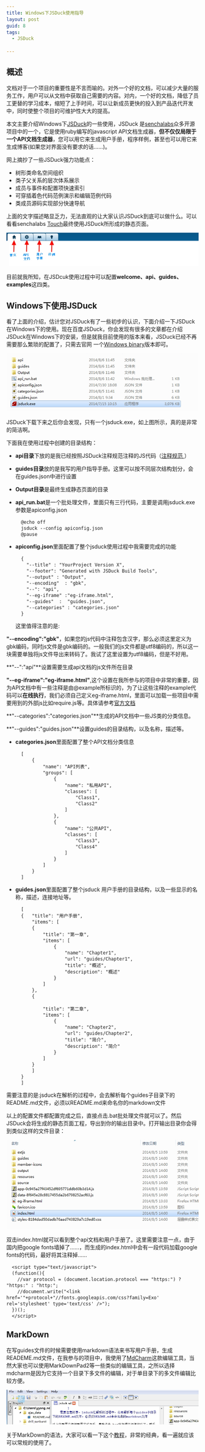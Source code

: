 ```yaml
---
title: Windows下JSDuck使用指导
layout: post
guid: 8
tags:
  - JSDuck
   
---
```


## **概述**
文档对于一个项目的重要性是不言而喻的。对外一个好的文档，可以减少大量的服务工作，用户可以从文档中获取自己需要的内容。对内，一个好的文档，降低了员工更替的学习成本，缩短了上手时间，可以让新成员更快的投入到产品迭代开发中，同时使整个项目的可维护性大大的提高。

本文主要介绍Windows下[JSDuck](https://github.com/senchalabs/jsduck)的一些使用，JSDuck 是[senchalabs](http://www.senchalabs.org/)众多开源项目中的一个，它是使用ruby编写的javascript API文档生成器，**但不仅仅局限于一个API文档生成器**，您可以用它来生成用户手册，程序样例，甚至也可以用它来生成博客(如果您对界面没有要求的话……)。

网上摘抄了一些JSDuck强力功能点：

- 树形类命名空间组织
- 类子父关系的层次体系展示
- 成员与事件和配置项快速索引
- 可穿插着色代码范例演示和编辑范例代码
- 类成员源码实现部分快速导航

上面的文字描述略显乏力，无法直观的让大家认识JSDuck到底可以做什么。可以看看senchalabs [Touch](http://docs.sencha.com/touch/2.3.1/#)最终使用JSDuck所形成的静态页面。

![jsduck](/media/files/2014/08/06/1.jpg)

目前就我所知，在JSDcuk使用过程中可以配置**welcome、api、guides、examples**这四类。

## **Windows下使用JSDuck**

看了上面的介绍，估计您对JSDuck有了一些初步的认识，下面介绍一下JSDuck在Windows下的使用。现在百度JSDuck，你会发现有很多的文章都在介绍JSDuck在Windows下的安装，但是就我目前使用的版本来看，JSDuck已经不再需要那么繁琐的配置了，只需去官网
一个[Windows binary](https://github.com/senchalabs/jsduck/releases)版本即可。

![jsduck](/media/files/2014/08/06/2.jpg)

JSDuck下载下来之后你会发现，只有一个jsduck.exe，如上图所示，真的是非常的简洁啊。

下面我在使用过程中创建的目录结构：

- **api目录**下放的是我已经按照JSDuck注释规范注释的JS代码（[注释规范
](https://github.com/senchalabs/jsduck/wiki)）
- **guides目录**放的是我写的用户指导手册。这里可以按不同层次结构划分，会在guides.json中进行设置
- **Output目录**是最终生成静态页面的目录
- **api_run.bat**是一个批处理文件，里面只有三行代码，主要是调用jsduck.exe 参数是apiconfig.json 

		@echo off  
		jsduck --config apiconfig.json
		@pause

- **apiconfig.json**里面配置了整个jsduck使用过程中我需要完成的功能

		{
		  "--title" : "YourProject Version X",
		  "--footer": "Generated with JSDuck Build Tools",
		  "--output" : "Output",
		  "--encoding"	: "gbk",
		  "--": "api",
		  "--eg-iframe" :"eg-iframe.html",
		  "--guides"  :  "guides.json",
		  "--categories" : "categories.json"
		}
		
   这里值得注意的是:

**"--encoding":"gbk"**，如果您的js代码中注释包含汉字，那么必须这里定义为gbk编码，同时js文件是gbk编码的。一般我们的js文件都是utf8编码的，所以这一块需要单独将js文件导出来转码了。我试了这里设置为utf8编码，但是不好用。

**"--":"api"**设置需要生成api文档的js文件所在目录

**"--eg-iframe":"eg-iframe.html"**,这个设置在我所参与的项目中非常的重要，因为API文档中有一些注释是由@example所标识的，为了让这些注释的example代码可以**在线执行**，我们必须自己定义eg-iframe.html，里面可以加载一些项目中需要用到的外部js比如require.js等。具体请参考[官方文档](https://github.com/senchalabs/jsduck/wiki/Inline-examples)

**"--categories":"categories.json"**生成的API文档中一些JS类的分类信息。

**"--guides":"guides.json"**设置guides的目录结构，以及名称，描述等。

- **categories.json**里面配置了整个API文档分类信息

		[
	        {
	            "name": "API列表",
	            "groups": [
	                {
	                    "name": "私用API",
	                    "classes": [
	                        "Class1",
	                        "Class2"
	                    ]
	                },
	                {
	                    "name": "公共API",
	                    "classes": [
	                        "Class3",
							"Class4"
	                    ]
	                }
	            ]
	        }
	    ]

- **guides.json**里面配置了整个jsduck 用户手册的目录结构，以及一些显示的名称，描述，连接地址等。

		[
		{	"title": "用户手册",
			"items": [
			{
				"title": "第一章",
				"items": [
					{
						"name": "Chapter1",
						"url": "guides/Chapter1",
						"title": "概述",
						"description": "概述"
					}
				]
			},
			{
			
				"title": "第二章",
				"items": [
					{
						"name": "Chapter2",
						"url": "guides/Chapter2",
						"title": "简介",
						"description": "简介"
					}
				]
			}
		    ]
		}
		]
		
需要注意的是:jsduck在解析的过程中，会去解析每个guides子目录下的README.md文件，必须以README.md来命名你的markdown文件
    
以上的配置文件都配置完成之后，直接点击.bat批处理文件就可以了。然后JSDuck会将生成的静态页面工程，导出到你的输出目录中。打开输出目录你会得到类似这样的文件目录：
 
![jsduck](/media/files/2014/08/06/3.jpg)

双击index.html就可以看到整个api文档和用户手册了。这里需要注意一点，由于国内把google fonts墙掉了……，而生成的index.html中会有一段代码加载google fonts的代码，最好将其注释掉……

	  <script type="text/javascript">
	  (function(){
	    //var protocol = (document.location.protocol === "https:") ? "https:" : "http:";
	    //document.write("<link href='"+protocol+"//fonts.googleapis.com/css?family=Exo' rel='stylesheet' type='text/css' />");
	  })();
	  </script>

## **MarkDown**
在写guides文件的时候需要使用markdown语法来书写用户手册，生成READEME.md文件，在我参与的项目中，我使用了[MdCharm](http://www.mdcharm.com/)这款编辑工具，当然大家也可以使用MarkDownPad2等一些类似的编辑工具，之所以选择mdcharm是因为它支持一个目录下多文件的编辑，对于单目录下的多文件编辑比较方便。

![jsduck](/media/files/2014/08/06/4.jpg)

关于MarkDown的语法，大家可以看一下这个[教程](http://wowubuntu.com/markdown/)，非常的经典，看一遍就应该可以常规的使用了。





